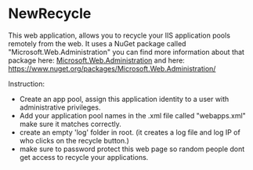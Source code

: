 # NewRecycle

This web application, allows you to recycle your IIS application pools remotely from the web. It uses a NuGet package called "Microsoft.Web.Administration"
you can find more information about that package here:
[Microsoft.Web.Administration](https://learn.microsoft.com/en-us/dotnet/api/microsoft.web.administration?view=iis-dotnet)
and here:
https://www.nuget.org/packages/Microsoft.Web.Administration/

Instruction:
   - Create an app pool, assign this application identity to a user with administrative privileges.
   - Add your application pool names in the .xml file called "webapps.xml" make sure it matches correctly.
   - create an empty 'log' folder in root. (it creates a log file and log IP of who clicks on the recycle button.)
   - make sure to password protect this web page so random people dont get access to recycle your applications.

